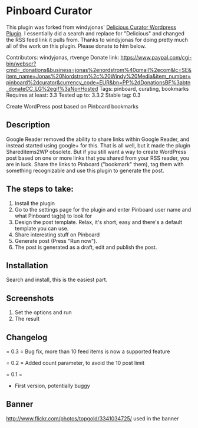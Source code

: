 Pinboard Curator
================

This plugin was forked from windyjonas' [Delicious Curator Wordpress Plugin](https://wordpress.org/plugins/delicious-curator/). I essentially did a search and replace for "Delicious" and changed the RSS feed link it pulls from. Thanks to windyjonas for doing pretty much all of the work on this plugin. Please donate to him below.

Contributors: windyjonas, rtvenge
Donate link: https://www.paypal.com/cgi-bin/webscr?cmd=_donations&business=jonas%2enordstrom%40gmail%2ecom&lc=SE&item_name=Jonas%20Nordstrom%2c%20Windy%20Media&item_number=pinboard%2dcurator&currency_code=EUR&bn=PP%2dDonationsBF%3abtn_donateCC_LG%2egif%3aNonHosted
Tags: pinboard, curating, bookmarks
Requires at least: 3.3
Tested up to: 3.3.2
Stable tag: 0.3

Create WordPress post based on Pinboard bookmarks

## Description

Google Reader removed the ability to share links within Google Reader, and instead started using google+ for this. That is all well, but it made the plugin Shareditems2WP obsolete.
But if you still want a way to create WordPress post based on one or more links that you shared from your RSS reader, you are in luck. Share the links to Pinboard ("bookmark" them), tag them with something recognizable and use this plugin to generate the post.

## The steps to take:

1. Install the plugin
2. Go to the settings page for the plugin and enter Pinboard user name and what Pinboard tag(s) to look for
3. Design the post template. Relax, it's short, easy and there's a default template you can use.
4. Share interesting stuff on Pinboard
5. Generate post (Press "Run now").
6. The post is generated as a draft, edit and publish the post.


## Installation

Search and install, this is the easiest part.

## Screenshots

1. Set the options and run
2. The result

## Changelog

= 0.3 =
Bug fix, more than 10 feed items is now a supported feature

= 0.2 =
Added count parameter, to avoid the 10 post limit

= 0.1 =
* First version, potentially buggy

## Banner
http://www.flickr.com/photos/topgold/3341034725/ used in the banner
